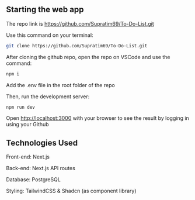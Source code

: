 ## Starting the web app

The repo link is https://github.com/Supratim69/To-Do-List.git

Use this command on your terminal:

```bash
git clone https://github.com/Supratim69/To-Do-List.git
```

After cloning the github repo, open the repo on VSCode and use the command:

```bash
npm i
```

Add the .env file in the root folder of the repo

Then, run the development server:

```bash
npm run dev
```

Open [http://localhost:3000](http://localhost:3000) with your browser to see the result by logging in using your Github

## Technologies Used

Front-end: Next.js

Back-end: Next.js API routes

Database: PostgreSQL

Styling: TailwindCSS & Shadcn (as component library)
